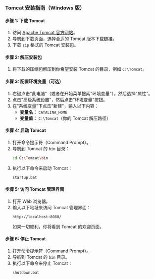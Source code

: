### Tomcat 安装指南（Windows 版）

#### 步骤 1: 下载 Tomcat

1. 访问 [Apache Tomcat 官方网站](https://tomcat.apache.org/)。
2. 导航到下载页面，选择合适的 Tomcat 版本下载链接。
3. 下载 `zip` 格式的 Tomcat 安装包。

#### 步骤 2: 解压安装包

1. 将下载的压缩包解压到你希望安装 Tomcat 的目录，例如 `C:\Tomcat`。

#### 步骤 3: 配置环境变量（可选）

1. 右键点击"此电脑"（或者在开始菜单搜索"环境变量"），然后选择"属性"。
2. 点击"高级系统设置"，然后点击"环境变量"按钮。
3. 在"系统变量"下点击"新建"，输入以下内容：
    - **变量名：** `CATALINA_HOME`
    - **变量值：** `C:\Tomcat`（你的 Tomcat 解压路径）

#### 步骤 4: 启动 Tomcat

1. 打开命令提示符（Command Prompt）。
2. 导航到 Tomcat 的 `bin` 目录：
   ```bash
   cd C:\Tomcat\bin
   ```
3. 执行以下命令来启动 Tomcat：
   ```bash
   startup.bat
   ```

#### 步骤 5: 访问 Tomcat 管理界面

1. 打开 Web 浏览器。
2. 输入以下地址来访问 Tomcat 管理界面：
   ```
   http://localhost:8080/
   ```
   如果一切顺利，你将看到 Tomcat 的欢迎页面。

#### 步骤 6: 停止 Tomcat

1. 打开命令提示符（Command Prompt）。
2. 导航到 Tomcat 的 `bin` 目录。
3. 执行以下命令来停止 Tomcat：
   ```bash
   shutdown.bat
   ```